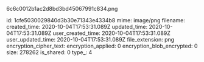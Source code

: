 6c6c0012b1ac2d8bd3bd45067991c834.png

id: 1cfe5030029840d3b30e71343e4334b8
mime: image/png
filename: 
created_time: 2020-10-04T17:53:31.089Z
updated_time: 2020-10-04T17:53:31.089Z
user_created_time: 2020-10-04T17:53:31.089Z
user_updated_time: 2020-10-04T17:53:31.089Z
file_extension: png
encryption_cipher_text: 
encryption_applied: 0
encryption_blob_encrypted: 0
size: 278262
is_shared: 0
type_: 4